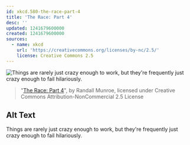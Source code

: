 ```yaml
---
id: xkcd.580-the-race-part-4
title: 'The Race: Part 4'
desc: ''
updated: 1241679600000
created: 1241679600000
sources:
  - name: xkcd
    url: 'https://creativecommons.org/licenses/by-nc/2.5/'
    license: Creative Commons 2.5
---
```

![Things are rarely just crazy enough to work, but they're frequently just crazy enough to fail hilariously.](https://imgs.xkcd.com/comics/the_race_part_4.png)
> "[The Race: Part 4](https://xkcd.com/580/)", by Randall Munroe, licensed under Creative Commons Attribution-NonCommercial 2.5 License

## Alt Text
Things are rarely just crazy enough to work, but they're frequently just crazy enough to fail hilariously.
